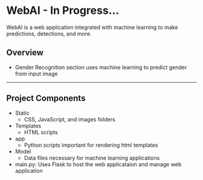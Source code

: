 # WebAI - In Progress...
WebAI is a web application integrated with machine learning to make predictions, detections, and more.

## Overview
* Gender Recognition section uses machine learning to predict gender from input image
___

## Project Components
* Static
	* CSS, JavaScript, and images folders
* Templates
	* HTML scripts
* app
  * Python scripts important for rendering html templates
* Model
  * Data files necessary for machine learning applications 
* main.py: Uses Flask to host the web applicataion and manage web application 

